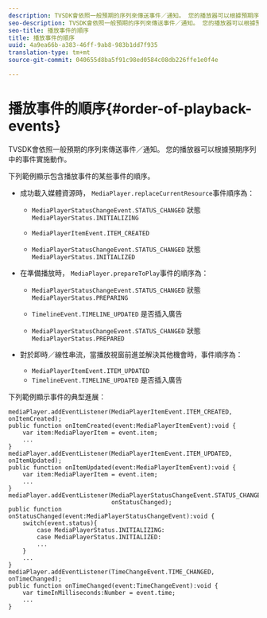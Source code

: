```yaml
---
description: TVSDK會依照一般預期的序列來傳送事件／通知。 您的播放器可以根據預期序列中的事件實施動作。
seo-description: TVSDK會依照一般預期的序列來傳送事件／通知。 您的播放器可以根據預期序列中的事件實施動作。
seo-title: 播放事件的順序
title: 播放事件的順序
uuid: 4a9ea66b-a383-46ff-9ab8-983b1dd7f935
translation-type: tm+mt
source-git-commit: 040655d8ba5f91c98ed0584c08db226ffe1e0f4e

---
```



# 播放事件的順序{#order-of-playback-events}

TVSDK會依照一般預期的序列來傳送事件／通知。 您的播放器可以根據預期序列中的事件實施動作。

<!--<a id="section_6E34A6C7936245D88DEB3315DA64598B"></a>-->

下列範例顯示包含播放事件的某些事件的順序。

* 成功載入媒體資源時， `MediaPlayer.replaceCurrentResource`事件順序為：

   * `MediaPlayerStatusChangeEvent.STATUS_CHANGED` 狀態 `MediaPlayerStatus.INITIALIZING`

   * `MediaPlayerItemEvent.ITEM_CREATED`
   * `MediaPlayerStatusChangeEvent.STATUS_CHANGED` 狀態 `MediaPlayerStatus.INITIALIZED`

* 在準備播放時， `MediaPlayer.prepareToPlay`事件的順序為：

   * `MediaPlayerStatusChangeEvent.STATUS_CHANGED` 狀態 `MediaPlayerStatus.PREPARING`

   * `TimelineEvent.TIMELINE_UPDATED` 是否插入廣告
   * `MediaPlayerStatusChangeEvent.STATUS_CHANGED` 狀態 `MediaPlayerStatus.PREPARED`

* 對於即時／線性串流，當播放視窗前進並解決其他機會時，事件順序為：

   * `MediaPlayerItemEvent.ITEM_UPDATED`
   * `TimelineEvent.TIMELINE_UPDATED` 是否插入廣告

<!--<a id="section_76C13548AF934868B70757CA5489E516"></a>-->

下列範例顯示事件的典型進展：

```
mediaPlayer.addEventListener(MediaPlayerItemEvent.ITEM_CREATED, onItemCreated); 
public function onItemCreated(event:MediaPlayerItemEvent):void { 
    var item:MediaPlayerItem = event.item; 
    ... 
} 
mediaPlayer.addEventListener(MediaPlayerItemEvent.ITEM_UPDATED, onItemUpdated); 
public function onItemUpdated(event:MediaPlayerItemEvent):void { 
    var item:MediaPlayerItem = event.item; 
    ... 
} 
mediaPlayer.addEventListener(MediaPlayerStatusChangeEvent.STATUS_CHANGED,  
                             onStatusChanged); 
public function onStatusChanged(event:MediaPlayerStatusChangeEvent):void { 
    switch(event.status){ 
        case MediaPlayerStatus.INITIALIZING: 
        case MediaPlayerStatus.INITIALIZED: 
        ... 
    } 
    ... 
} 
mediaPlayer.addEventListener(TimeChangeEvent.TIME_CHANGED, onTimeChanged); 
public function onTimeChanged(event:TimeChangeEvent):void { 
    var timeInMilliseconds:Number = event.time; 
    ... 
}
```

